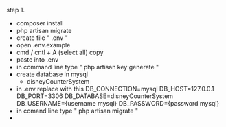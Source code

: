 step 1.

- composer install
- php artisan migrate
- create file " .env "
- open .env.example
- cmd / cntl + A (select all) copy
- paste into .env
- in command line type " php artisan key:generate "
- create database in mysql
    -   disneyCounterSystem
- in .env replace with this
    DB_CONNECTION=mysql
    DB_HOST=127.0.0.1
    DB_PORT=3306
    DB_DATABASE=disneyCounterSystem
    DB_USERNAME={username mysql}
    DB_PASSWORD={password mysql}
- in comand line type " php artisan migrate "
-
